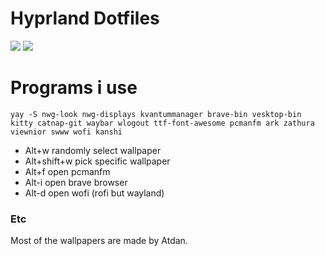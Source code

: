 <h1 align: center> Hyprland Dotfiles</h1>

<img src="https://raw.githubusercontent.com/nishinsagume/dotfiles/master/desktop.png">
<img src="https://raw.githubusercontent.com/nishinsagume/dotfiles/master/wlogout.png">

# Programs i use 
```yay -S nwg-look nwg-displays kvantummanager brave-bin vesktop-bin kitty catnap-git waybar wlogout ttf-font-awesome pcmanfm ark zathura viewnior swww wofi kanshi```

- Alt+w randomly select wallpaper
- Alt+shift+w pick specific wallpaper
- Alt+f open pcmanfm
- Alt-i open brave browser
- Alt-d open wofi (rofi but wayland)

### Etc
Most of the wallpapers are made by Atdan.
